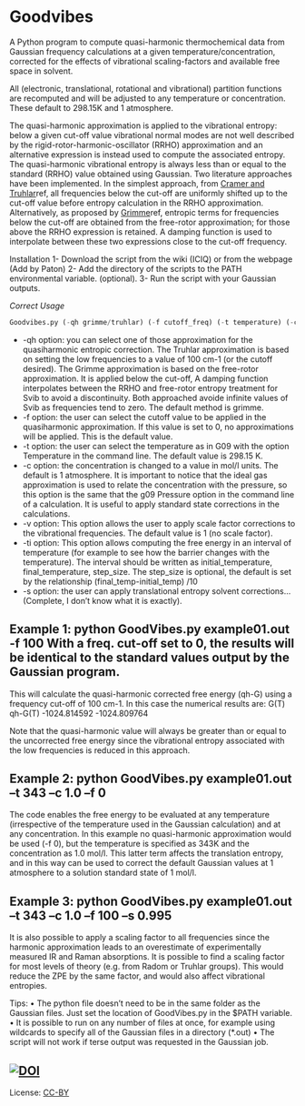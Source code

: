 Goodvibes
=====

A Python program to compute quasi-harmonic thermochemical data from Gaussian frequency calculations at a given temperature/concentration, corrected for the effects of vibrational scaling-factors and available free space in solvent.

All (electronic, translational, rotational and vibrational) partition functions are recomputed and will be adjusted to any temperature or concentration. These default to 298.15K and 1 atmosphere.

The quasi-harmonic approximation is applied to the vibrational entropy: below a given cut-off value vibrational normal modes are not well described by the rigid-rotor-harmonic-oscillator (RRHO) approximation and an alternative expression is instead used to compute the associated entropy. The quasi-harmonic vibrational entropy is always less than or equal to the standard (RRHO) value obtained using Gaussian. Two literature approaches have been implemented. In the simplest approach, from [Cramer and Truhlar](link)ref, all frequencies below the cut-off are uniformly shifted up to the cut-off value before entropy calculation in the RRHO approximation. Alternatively, as proposed by [Grimme](link)ref, entropic terms for frequencies below the cut-off are obtained from the free-rotor approximation; for those above the RRHO expression is retained. A damping function is used to interpolate between these two expressions close to the cut-off frequency. 

Installation
	1- Download the script from the wiki (ICIQ) or from the webpage (Add by Paton)
	2- Add the directory of the scripts to the PATH environmental variable. (optional).
	3- Run the script with your Gaussian outputs.

*Correct Usage*

```python
Goodvibes.py (-qh grimme/truhlar) (-f cutoff_freq) (-t temperature) (-c concentration) (-v scalefactor) (-ti temperature interval (initial, final, step(optional))) (-s solv) g09_output_file(s)
```
*	-qh option: you can select one of those approximation for the quasiharmonic entropic correction. The Truhlar approximation is based on setting the low frequencies to a value of 100 cm-1 (or the cutoff desired). The Grimme approximation is based on the free-rotor approximation. It is applied below the cut-off, A damping function interpolates between the RRHO and free-rotor entropy treatment for Svib to avoid a discontinuity. Both approached avoide infinite values of Svib as frequencies tend to zero. The default method is grimme.                                                      
*	-f option: the user can select the cutoff value to be applied in the quasiharmonic approximation. If this value is set to 0, no approximations will be applied. This is the default value.
*	-t option: the user can select the temperature as in G09 with the option Temperature in the command line. The default value is 298.15 K.
*	-c option: the concentration is changed to a value in mol/l units. The default is 1 atmosphere. It is important to notice that the ideal gas approximation is used to relate the concentration with the pressure, so this option is the same that the g09 Pressure option in the command line of a calculation. It is useful to apply standard state corrections in the calculations.
*	-v option: This option allows the user to apply scale factor corrections to the vibrational frequencies. The default value is 1 (no scale factor).
*	-ti option: This option allows computing the free energy in an interval of temperature (for example to see how the barrier changes with the temperature). The interval should be written as initial_temperature, final_temperature, step_size. The step_size is optional, the default is set by the relationship (final_temp-initial_temp) /10
*	-s option: the user can apply translational entropy solvent corrections… (Complete, I don’t know what it is exactly).


Example 1: python GoodVibes.py example01.out -f 100
With a freq. cut-off set to 0, the results will be identical to the standard values output by the Gaussian program.                             
------
This will calculate the quasi-harmonic corrected free energy (qh-G) using a frequency cut-off of 100 cm-1. 
In this case the numerical results are:
   G(T)           qh-G(T)
-1024.814592	-1024.809764

Note that the quasi-harmonic value will always be greater than or equal to the uncorrected free energy since the vibrational entropy associated with the low frequencies is reduced in this approach.  


Example 2: python GoodVibes.py example01.out –t 343 –c 1.0 –f 0
------
The code enables the free energy to be evaluated at any temperature (irrespective of the temperature used in the Gaussian calculation) and at any concentration. In this example no quasi-harmonic approximation would be used (-f 0), but the temperature is specified as 343K and the concentration as 1.0 mol/l. This latter term affects the translation entropy, and in this way can be used to correct the default Gaussian values at 1 atmosphere to a solution standard state of 1 mol/l.


Example 3: python GoodVibes.py example01.out –t 343 –c 1.0 –f 100 –s 0.995
------
It is also possible to apply a scaling factor to all frequencies since the harmonic approximation leads to an overestimate of experimentally measured IR and Raman absorptions. It is possible to find a scaling factor for most levels of theory (e.g. from Radom or Truhlar groups). This would reduce the ZPE by the same factor, and would also affect vibrational entropies. 

Tips:
•	The python file doesn’t need to be in the same folder as the Gaussian files. Just set the location of GoodVibes.py in the $PATH variable.
•	It is possible to run on any number of files at once, for example using wildcards to specify all of the Gaussian files in a directory (*.out)
•	The script will not work if terse output was requested in the Gaussian job.

[![DOI](https://zenodo.org/badge/16266/bobbypaton/GoodVibes.svg)](https://zenodo.org/badge/latestdoi/16266/bobbypaton/GoodVibes)
---
License: [CC-BY](https://creativecommons.org/licenses/by/3.0/)



